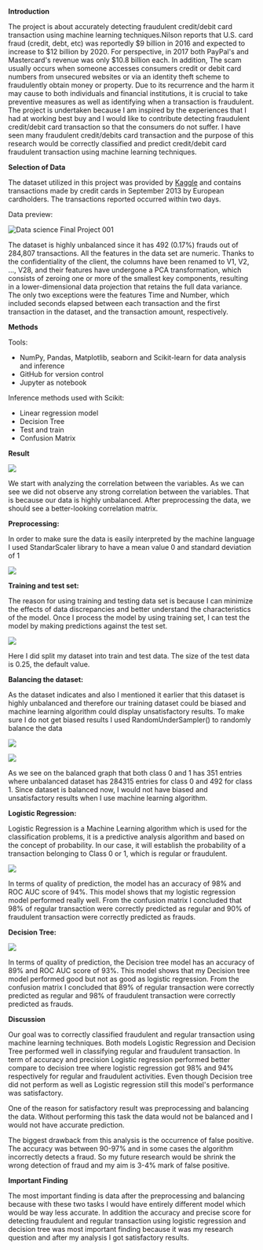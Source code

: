 **Introduction**

The project is about accurately detecting fraudulent credit/debit card transaction using machine learning techniques.Nilson reports that U.S. card fraud (credit, debt, etc) was reportedly $9 billion in 2016 and expected to increase to $12 billion by 2020. For perspective, in 2017 both PayPal&#39;s and Mastercard&#39;s revenue was only $10.8 billion each. In addition, The scam usually occurs when someone accesses consumers credit or debit card numbers from unsecured websites or via an identity theft scheme to fraudulently obtain money or property. Due to its recurrence and the harm it may cause to both individuals and financial institutions, it is crucial to take preventive measures as well as identifying when a transaction is fraudulent. The project is undertaken because I am inspired by the experiences that I had at working best buy and I would like to contribute detecting fraudulent credit/debit card transaction so that the consumers do not suffer. I have seen many fraudulent credit/debits card transaction and the purpose of this research would be correctly classified and predict credit/debit card fraudulent transaction using machine learning techniques.

**Selection of Data**

The dataset utilized in this project was provided by [Kaggle](https://www.kaggle.com/mlg-ulb/creditcardfraud) and contains transactions made by credit cards in September 2013 by European cardholders. The transactions reported occurred within two days.

Data preview:

![Data science Final Project 001](https://user-images.githubusercontent.com/65506977/102176439-61eac580-3e6f-11eb-9786-fc953c8cbc47.png)


The dataset is highly unbalanced since it has 492 (0.17%) frauds out of 284,807 transactions. All the features in the data set are numeric. Thanks to the confidentiality of the client, the columns have been renamed to V1, V2, ..., V28, and their features have undergone a PCA transformation, which consists of zeroing one or more of the smallest key components, resulting in a lower-dimensional data projection that retains the full data variance. The only two exceptions were the features Time and Number, which included seconds elapsed between each transaction and the first transaction in the dataset, and the transaction amount, respectively.

**Methods**

Tools:

- NumPy, Pandas, Matplotlib, seaborn and Scikit-learn for data analysis and inference
- GitHub for version control
- Jupyter as notebook

Inference methods used with Scikit:

- Linear regression model
- Decision Tree
- Test and train
- Confusion Matrix 

**Result**

![](RackMultipart20201215-4-1e0vmy7_html_25ed81dad224eef1.png)

We start with analyzing the correlation between the variables. As we can see we did not observe any strong correlation between the variables. That is because our data is highly unbalanced. After preprocessing the data, we should see a better-looking correlation matrix.

**Preprocessing:**

In order to make sure the data is easily interpreted by the machine language I used StandarScaler library to have a mean value 0 and standard deviation of 1

![](RackMultipart20201215-4-1e0vmy7_html_48aec73b39874e89.png)

**Training and test set:**

The reason for using training and testing data set is because I can minimize the effects of data discrepancies and better understand the characteristics of the model. Once I process the model by using training set, I can test the model by making predictions against the test set.

![](RackMultipart20201215-4-1e0vmy7_html_2b972e1488c2e58e.png)

Here I did split my dataset into train and test data. The size of the test data is 0.25, the default value.

**Balancing the dataset:**

As the dataset indicates and also I mentioned it earlier that this dataset is highly unbalanced and therefore our training dataset could be biased and machine learning algorithm could display unsatisfactory results. To make sure I do not get biased results I used RandomUnderSampler() to randomly balance the data

![](RackMultipart20201215-4-1e0vmy7_html_55d7ec8fecce3b43.png)

![](RackMultipart20201215-4-1e0vmy7_html_bb3d6beba00fe672.png)

As we see on the balanced graph that both class 0 and 1 has 351 entries where unbalanced dataset has 284315 entries for class 0 and 492 for class 1. Since dataset is balanced now, I would not have biased and unsatisfactory results when I use machine learning algorithm.

**Logistic Regression:**

Logistic Regression is a Machine Learning algorithm which is used for the classification problems, it is a predictive analysis algorithm and based on the concept of probability. In our case, it will establish the probability of a transaction belonging to Class 0 or 1, which is regular or fraudulent.

![](RackMultipart20201215-4-1e0vmy7_html_2269cdef0b0de0e8.png)

In terms of quality of prediction, the model has an accuracy of 98% and ROC AUC score of 94%. This model shows that my logistic regression model performed really well. From the confusion matrix I concluded that 98% of regular transaction were correctly predicted as regular and 90% of fraudulent transaction were correctly predicted as frauds.

**Decision Tree:**

![](RackMultipart20201215-4-1e0vmy7_html_e56679a28b466894.png)

In terms of quality of prediction, the Decision tree model has an accuracy of 89% and ROC AUC score of 93%. This model shows that my Decision tree model performed good but not as good as logistic regression. From the confusion matrix I concluded that 89% of regular transaction were correctly predicted as regular and 98% of fraudulent transaction were correctly predicted as frauds.

**Discussion**

Our goal was to correctly classified fraudulent and regular transaction using machine learning techniques. Both models Logistic Regression and Decision Tree performed well in classifying regular and fraudulent transaction. In term of accuracy and precision Logistic regression performed better compare to decision tree where logistic regression got 98% and 94% respectively for regular and fraudulent activities. Even though Decision tree did not perform as well as Logistic regression still this model&#39;s performance was satisfactory.

One of the reason for satisfactory result was preprocessing and balancing the data. Without performing this task the data would not be balanced and I would not have accurate prediction.

The biggest drawback from this analysis is the occurrence of false positive. The accuracy was between 90-97% and in some cases the algorithm incorrectly detects a fraud. So my future research would be shrink the wrong detection of fraud and my aim is 3-4% mark of false positive.

**Important Finding**

The most important finding is data after the preprocessing and balancing because with these two tasks I would have entirely different model which would be way less accurate. In addition the accuracy and precise score for detecting fraudulent and regular transaction using logistic regression and decision tree was most important finding because it was my research question and after my analysis I got satisfactory results.
